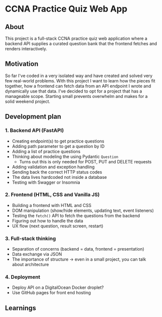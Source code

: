 # CCNA Practice Quiz Web App

## About

This project is a full-stack CCNA practice quiz web application where a backend API supplies a curated question bank that the frontend fetches and renders interactively.

## Motivation

So far I've coded in a very isolated way and have created and solved very few real-world problems. With this project I want to learn how the pieces fit together, how a frontend can fetch data from an API endpoint I wrote and dynamically use that data. I've decided to opt for a project that has a manageable scope. Starting small prevents overwhelm and makes for a solid weekend project.

## Development plan

### 1. Backend API (FastAPI)

- Creating endpoint(s) to get practice questions
- Adding path parameter to get a question by ID
- Adding a list of practice questions
- Thinking about modeling the using Pydantic `Question`
  - Turns out this is only needed for POST, PUT and DELETE requests
- Adding validation and exception handling
- Sending back the correct HTTP status codes
- The data lives hardcoded not inside a database
- Testing with Swagger or Insomnia

### 2. Frontend (HTML, CSS and Vanilla JS)

- Building a frontend with HTML and CSS
- DOM manipulation (show/hide elements, updating text, event listeners)
- Testing the `fetch()` API to fetch the questions from the backend
- Figuring out how to handle the data
- UX flow (next question, result screen, restart)

### 3. Full-stack thinking

- Separation of concerns (backend = data, frontend = presentation)
- Data exchange via JSON 
- The importance of structure → even in a small project, you can talk about architecture

### 4. Deployment

- Deploy API on a DigitalOcean Docker droplet?
- Use GitHub pages for front end hosting

## Learnings

